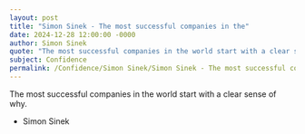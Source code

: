 ```yaml
---
layout: post
title: "Simon Sinek - The most successful companies in the"
date: 2024-12-28 12:00:00 -0000
author: Simon Sinek
quote: "The most successful companies in the world start with a clear sense of why."
subject: Confidence
permalink: /Confidence/Simon Sinek/Simon Sinek - The most successful companies in the
---
```


The most successful companies in the world start with a clear sense of why.

- Simon Sinek
